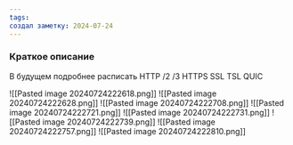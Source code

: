 ```yaml
---
tags: 
создал заметку: 2024-07-24
---
```

### Краткое описание
В будущем подробнее расписать HTTP /2 /3 HTTPS SSL TSL QUIC

![[Pasted image 20240724222618.png]]
![[Pasted image 20240724222628.png]]
![[Pasted image 20240724222708.png]]
![[Pasted image 20240724222721.png]]
![[Pasted image 20240724222731.png]]
![[Pasted image 20240724222739.png]]
![[Pasted image 20240724222757.png]]
![[Pasted image 20240724222810.png]]